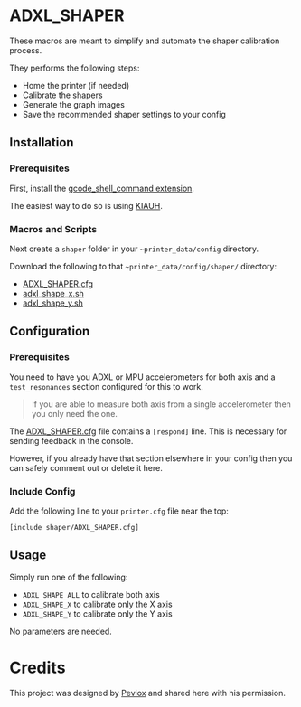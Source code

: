 <!--
 Copyright (C) 2022 Chris Laprade
 
 This file is part of zippy_config.
 
 zippy_config is free software: you can redistribute it and/or modify
 it under the terms of the GNU General Public License as published by
 the Free Software Foundation, either version 3 of the License, or
 (at your option) any later version.
 
 zippy_config is distributed in the hope that it will be useful,
 but WITHOUT ANY WARRANTY; without even the implied warranty of
 MERCHANTABILITY or FITNESS FOR A PARTICULAR PURPOSE.  See the
 GNU General Public License for more details.
 
 You should have received a copy of the GNU General Public License
 along with zippy_config.  If not, see <http://www.gnu.org/licenses/>.
-->

# ADXL_SHAPER

These macros are meant to simplify and automate the shaper calibration process.

They performs the following steps:

- Home the printer (if needed)
- Calibrate the shapers
- Generate the graph images
- Save the recommended shaper settings to your config

## Installation

### Prerequisites

First, install the [gcode_shell_command extension](https://github.com/th33xitus/kiauh/blob/master/docs/gcode_shell_command.md). 

The easiest way to do so is using [KIAUH](https://github.com/th33xitus/kiauh).

### Macros and Scripts

Next create a `shaper` folder in your `~printer_data/config` directory.

Download the following to that `~printer_data/config/shaper/` directory:

- [ADXL_SHAPER.cfg](ADXL_SHAPER.cfg)
- [adxl_shape_x.sh](adxl_shape_x.sh)
- [adxl_shape_y.sh](adxl_shape_y.sh)

## Configuration

### Prerequisites

You need to have you ADXL or MPU accelerometers for both axis and a `test_resonances` section configured for this to work.

> If you are able to measure both axis from a single accelerometer then you only need the one.

The [ADXL_SHAPER.cfg](ADXL_SHAPER.cfg) file contains a `[respond]` line. This is necessary for sending feedback in the console.

However, if you already have that section elsewhere in your config then you can safely comment out or delete it here.

### Include Config

Add the following line to your `printer.cfg` file near the top:

    [include shaper/ADXL_SHAPER.cfg]

## Usage

Simply run one of the following:

- `ADXL_SHAPE_ALL` to calibrate both axis
- `ADXL_SHAPE_X` to calibrate only the X axis
- `ADXL_SHAPE_Y` to calibrate only the Y axis

No parameters are needed.

# Credits

This project was designed by [Peviox](https://github.com/Peviox) and shared here with his permission.
